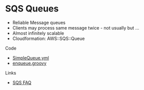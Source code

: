 SQS Queues
====
* Reliable Message queues
* Clients may process same message twice - not usually but ...
* Almost infinitely scalable
* Cloudformation: AWS::SQS::Queue

Code
* [SimpleQueue.yml](SimpleQueue.yml)
* [enqueue.groovy](enqueue.groovy)

Links
* [SQS FAQ](https://aws.amazon.com/sqs/faqs/)